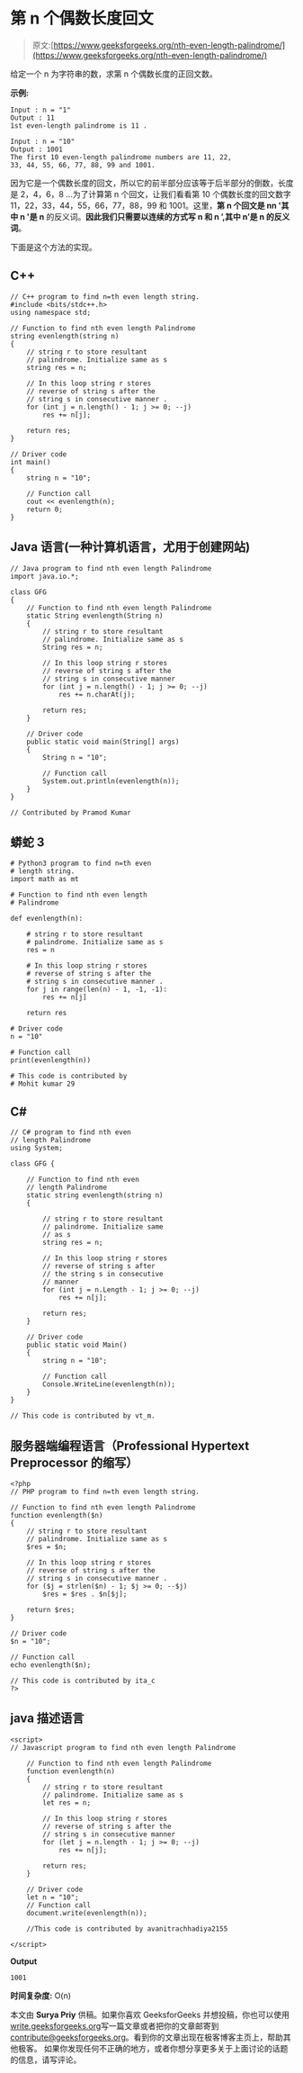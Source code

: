# 第 n 个偶数长度回文

> 原文:[https://www.geeksforgeeks.org/nth-even-length-palindrome/](https://www.geeksforgeeks.org/nth-even-length-palindrome/)

给定一个 n 为字符串的数，求第 n 个偶数长度的正回文数。

**示例:**

```
Input : n = "1"
Output : 11
1st even-length palindrome is 11 .

Input : n = "10"
Output : 1001
The first 10 even-length palindrome numbers are 11, 22, 
33, 44, 55, 66, 77, 88, 99 and 1001.
```

因为它是一个偶数长度的回文，所以它的前半部分应该等于后半部分的倒数，长度是 2，4，6，8 …为了计算第 n 个回文，让我们看看第 10 个偶数长度的回文数字 11，22，33，44，55，66，77，88，99 和 1001。这里，**第 n 个回文是 nn '其中 n '是 n** 的反义词。**因此我们只需要以连续的方式写 n 和 n ’,其中 n’是 n 的反义词**。

下面是这个方法的实现。

## C++

```
// C++ program to find n=th even length string.
#include <bits/stdc++.h>
using namespace std;

// Function to find nth even length Palindrome
string evenlength(string n)
{
    // string r to store resultant
    // palindrome. Initialize same as s
    string res = n;

    // In this loop string r stores
    // reverse of string s after the
    // string s in consecutive manner .
    for (int j = n.length() - 1; j >= 0; --j)
        res += n[j];

    return res;
}

// Driver code
int main()
{
    string n = "10";

    // Function call
    cout << evenlength(n);
    return 0;
}
```

## Java 语言(一种计算机语言，尤用于创建网站)

```
// Java program to find nth even length Palindrome
import java.io.*;

class GFG
{
    // Function to find nth even length Palindrome
    static String evenlength(String n)
    {
        // string r to store resultant
        // palindrome. Initialize same as s
        String res = n;

        // In this loop string r stores
        // reverse of string s after the
        // string s in consecutive manner
        for (int j = n.length() - 1; j >= 0; --j)
            res += n.charAt(j);

        return res;
    }

    // Driver code
    public static void main(String[] args)
    {
        String n = "10";

        // Function call
        System.out.println(evenlength(n));
    }
}

// Contributed by Pramod Kumar
```

## 蟒蛇 3

```
# Python3 program to find n=th even
# length string.
import math as mt

# Function to find nth even length
# Palindrome

def evenlength(n):

    # string r to store resultant
    # palindrome. Initialize same as s
    res = n

    # In this loop string r stores
    # reverse of string s after the
    # string s in consecutive manner .
    for j in range(len(n) - 1, -1, -1):
        res += n[j]

    return res

# Driver code
n = "10"

# Function call
print(evenlength(n))

# This code is contributed by
# Mohit kumar 29
```

## C#

```
// C# program to find nth even
// length Palindrome
using System;

class GFG {

    // Function to find nth even
    // length Palindrome
    static string evenlength(string n)
    {

        // string r to store resultant
        // palindrome. Initialize same
        // as s
        string res = n;

        // In this loop string r stores
        // reverse of string s after
        // the string s in consecutive
        // manner
        for (int j = n.Length - 1; j >= 0; --j)
            res += n[j];

        return res;
    }

    // Driver code
    public static void Main()
    {
        string n = "10";

        // Function call
        Console.WriteLine(evenlength(n));
    }
}

// This code is contributed by vt_m.
```

## 服务器端编程语言（Professional Hypertext Preprocessor 的缩写）

```
<?php
// PHP program to find n=th even length string.

// Function to find nth even length Palindrome
function evenlength($n)
{
    // string r to store resultant
    // palindrome. Initialize same as s
    $res = $n;

    // In this loop string r stores
    // reverse of string s after the
    // string s in consecutive manner .
    for ($j = strlen($n) - 1; $j >= 0; --$j)
        $res = $res . $n[$j];

    return $res;
}

// Driver code
$n = "10";

// Function call
echo evenlength($n);

// This code is contributed by ita_c
?>
```

## java 描述语言

```
<script>
// Javascript program to find nth even length Palindrome

    // Function to find nth even length Palindrome
    function evenlength(n)
    {
        // string r to store resultant
        // palindrome. Initialize same as s
        let res = n;

        // In this loop string r stores
        // reverse of string s after the
        // string s in consecutive manner
        for (let j = n.length - 1; j >= 0; --j)
            res += n[j];

        return res;
    }

    // Driver code
    let n = "10";
    // Function call
    document.write(evenlength(n));

    //This code is contributed by avanitrachhadiya2155

</script>
```

**Output**

```
1001
```

**时间复杂度:** O(n)

本文由 **Surya Priy** 供稿。如果你喜欢 GeeksforGeeks 并想投稿，你也可以使用[write.geeksforgeeks.org](https://write.geeksforgeeks.org)写一篇文章或者把你的文章邮寄到 contribute@geeksforgeeks.org。看到你的文章出现在极客博客主页上，帮助其他极客。
如果你发现任何不正确的地方，或者你想分享更多关于上面讨论的话题的信息，请写评论。